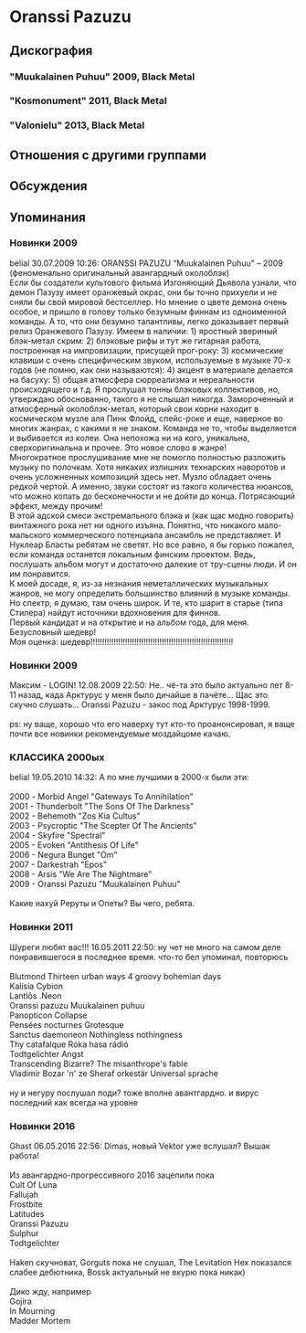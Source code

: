 # Oranssi Pazuzu



## Дискография

### "Muukalainen Puhuu" 2009, Black Metal



### "Kosmonument" 2011, Black Metal



### "Valonielu" 2013, Black Metal




## Отношения с другими группами


## Обсуждения


## Упоминания

### Новинки 2009

belial 30.07.2009 10:26:
ORANSSI PAZUZU “Muukalainen Puhuu” – 2009 (феноменально оригинальный авангардный околоблэк)<BR>Если бы создатели культового фильма Изгоняющий Дьявола узнали, что демон Пазузу имеет оранжевый окрас, они бы точно прихуели и не сняли бы свой мировой бестселлер. Но мнение о цвете демона очень особое, и пришло в голову только безумным финнам из одноименной команды. А то, что они безумно талантливы, легко доказывает первый релиз Оранжевого Пазузу. Имеем в наличии: 1) яростный звериный блэк-метал скрим: 2) блэковые рифы и тут же гитарная работа, построенная на импровизации, присущей прог-року: 3) космические клавиши с очень специфическим звуком, используемые в музыке 70-х годов (не помню, как они называются): 4) акцент в материале делается на басуху: 5) общая атмосфера сюрреализма и нереальности происходящего и т.д. Я прослушал тонны блэковых коллективов, но, утверждаю обоснованно, такого я не слышал никогда. Замороченный и атмосферный околоблэк-метал, который свои корни находит в космическом музле аля Пинк Флойд, спейс-роке и еще, наверное во многих жанрах, с какими я не знаком. Команда не то, чтобы выделяется и выбивается из колеи. Она непохожа ни на кого, уникальна, сверхоригинальна и прочее. Это новое слово в жанре!<BR>Многократное прослушивание мне не помогло полностью разложить музыку по полочкам. Хотя никаких излишних технарских наворотов и очень усложненных композиций здесь нет. Музло обладает очень редкой чертой. А именно, звуки состоят из такого количества нюансов, что можно копать до бесконечности и не дойти до конца. Потрясающий эффект, между прочим! <BR>В этой адской смеси экстремального блэка и (как щас модно говорить) винтажного рока нет ни одного изъяна. Понятно, что никакого мало-мальского коммерческого потенциала ансамбль не представляет. И Нуклеар Бласты ребятам не светят. Но все равно, я бы горько пожалел, если команда останется локальным финским проектом. Ведь, послушать альбом могут и достаточно далекие от тру-сцены люди. И он им понравится.<BR>К моей досаде, я, из-за незнания неметаллических музыкальных жанров, не могу определить большинство влияний в музыке команды. Но спектр, я думаю, там очень широк. И те, кто шарит в старье (типа Стилера) найдут источники вдохновения для финнов. <BR>Первый кандидат и на открытие и на альбом года, для меня. Безусловный шедевр!<BR>Моя оценка: шедевр!!!!!!!!!!!!!!!!!!!!!!!!!!!!!!!!!!!!!!!!!!!!!!!!!!!!!!!!!!!!!! <BR>

### Новинки 2009

Максим - LOGIN! 12.08.2009 22:50:
Не.. чё-та это было актуально лет 8-11 назад, када Арктурус у меня было дичайше в пачёте... Щас это скучно слушать... Oranssi Pazuzu - закос под Арктурус 1998-1999.<BR><BR>ps: ну ваще, хорошо что его наверху тут кто-то проанонсировал, я ваще почти все новинки рекомендуемые моздайцоме качаю.

### КЛАССИКА 2000ых

belial 19.05.2010 14:32:
А по мне лучшими в 2000-х были эти:<BR><BR>2000 - Morbid Angel "Gateways To Annihilation"<BR>2001 - Thunderbolt "The Sons Of The Darkness"<BR>2002 - Behemoth "Zos Kia Cultus"<BR>2003 - Psycroptic "The Scepter Of The Ancients"<BR>2004 - Skyfire "Spectral"<BR>2005 - Evoken "Antithesis Of Life"<BR>2006 - Negura Bunget "Om"<BR>2007 - Darkestrah "Epos"<BR>2008 - Arsis "We Are The Nightmare"<BR>2009 - Oranssi Pazuzu "Muukalainen Puhuu"<BR><BR>Какие нахуй Реруты и Опеты? Вы чего, ребята.

### Новинки 2011

Шуреги любят вас!!! 16.05.2011 22:50:
ну чет не много на самом деле понравившегося в последнее время. что-то бел упоминал, повторюсь<BR><BR>Blutmond	Thirteen urban ways 4 groovy bohemian days<BR>Kalisia	Cybion<BR>Lantl&#244;s	.Neon<BR>Oranssi pazuzu	Muukalainen puhuu<BR>Panopticon	Collapse<BR>Pens&#233;es nocturnes	Grotesque<BR>Sanctus daemoneon	Nothingless nothingness<BR>Thy catafalque	R&#243;ka hasa r&#225;di&#243; <BR>Todtgelichter	Angst<BR>Transcending Bizarre? The misanthrope's fable<BR>Vladimir Bozar 'n' ze Sheraf orkest&#228;r	Universal sprache<BR><BR>ну и негуру послушал поди? тоже вполне авантгардно. и вирус последний как всегда на уровне<BR>

### Новинки 2016

Ghast 06.05.2016 22:56:
Dimas, новый Vektor уже вслушал? Вышак работа!<BR><BR>Из авангардно-прогрессивного 2016 зацепили пока<BR>Cult Of Luna<BR>Fallujah<BR>Frostbite<BR>Latitudes<BR>Oranssi Pazuzu<BR>Sulphur<BR>Todtgelichter<BR><BR>Haken скучноват, Gorguts пока не слушал, The Levitation Hex показался слабее дебютника, Bossk актуальный не вкурю пока никак)<BR><BR>Дико жду, например<BR>Gojira<BR>In Mourning<BR>Madder Mortem

